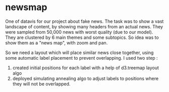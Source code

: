 # newsmap
One of datavis for our project about fake news.
The task was to show a vast landscape of content, by showing many headers from an actual news. They were sampled from 50,000 news with worst quality (due to our model). They are clustered by 6 main themes and some subtopics. So idea was to show them as a "news map", with zoom and pan.

So we need a layout which will place similar news close together, using some automatic label placement to prevent overlapping.
I used two step :
1. created initial positions for each label with a help of d3.treemap layout algo
2. deployed simulating annealing algo to adjust labels to positions where they will not be overlapped. 
